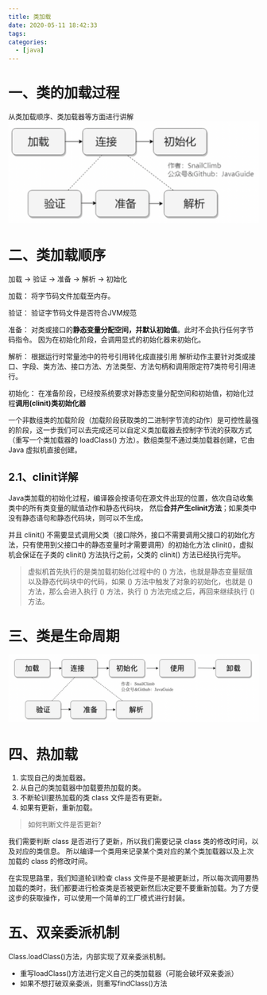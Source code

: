 ```yaml
---
title: 类加载
date: 2020-05-11 18:42:33
tags:
categories:
  - [java]
---
```



# 一、类的加载过程
从类加载顺序、类加载器等方面进行讲解
![类加载过程](2020-05-11-类加载/类加载过程.png)
# 二、类加载顺序
加载 -> 验证 -> 准备 -> 解析 -> 初始化

加载：
将字节码文件加载至内存。

验证：
验证字节码文件是否符合JVM规范

准备：
对类或接口的**静态变量分配空间，并默认初始值**。此时不会执行任何字节码指令。
因为在初始化阶段，会调用显式的初始化器来初始化。

解析：
根据运行时常量池中的符号引用转化成直接引用
解析动作主要针对类或接口、字段、类方法、接口方法、方法类型、方法句柄和调用限定符7类符号引用进行。

初始化：
在准备阶段，已经按系统要求对静态变量分配空间和初始值，初始化过程**调用(clinit)类初始化器**

一个非数组类的加载阶段（加载阶段获取类的二进制字节流的动作）是可控性最强的阶段，这一步我们可以去完成还可以自定义类加载器去控制字节流的获取方式（重写一个类加载器的 loadClass() 方法）。数组类型不通过类加载器创建，它由 Java 虚拟机直接创建。


<!--more-->  

## 2.1、clinit详解
Java类加载的初始化过程，编译器会按语句在源文件出现的位置，依次自动收集类中的所有类变量的赋值动作和静态代码块，
然后**合并产生clinit方法**；如果类中没有静态语句和静态代码块，则可以不生成。

并且 clinit() 不需要显式调用父类（接口除外，接口不需要调用父接口的初始化方法，只有使用到父接口中的静态变量时才需要调用）的初始化方法 clinit()，虚拟机会保证在子类的 clinit() 方法执行之前，父类的 clinit() 方法已经执行完毕。

> 虚拟机首先执行的是类加载初始化过程中的 <clinit>() 方法，也就是静态变量赋值以及静态代码块中的代码，如果 <clinit>() 方法中触发了对象的初始化，也就是 <init>() 方法，那么会进入执行 <init>() 方法，执行 <init>() 方法完成之后，再回来继续执行 <clinit>() 方法。

# 三、类是生命周期
![类生命周期](2020-05-11-类加载/类生命周期.png)



# 四、热加载
1. 实现自己的类加载器。
2. 从自己的类加载器中加载要热加载的类。
3. 不断轮训要热加载的类 class 文件是否有更新。
4. 如果有更新，重新加载。

> 如何判断文件是否更新?

我们需要判断 class 是否进行了更新，所以我们需要记录 class 类的修改时间，以及对应的类信息。
所以编译一个类用来记录某个类对应的某个类加载器以及上次加载的 class 的修改时间。

在实现思路里，我们知道轮训检查 class 文件是不是被更新过，所以每次调用要热加载的类时，我们都要进行检查类是否被更新然后决定要不要重新加载。为了方便这步的获取操作，可以使用一个简单的工厂模式进行封装。


# 五、双亲委派机制
Class.loadClass()方法，内部实现了双亲委派机制。
* 重写loadClass()方法进行定义自己的类加载器（可能会破坏双亲委派）
* 如果不想打破双亲委派，则重写findClass()方法